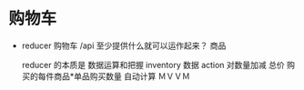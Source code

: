 # 购物车

- reducer  购物车
  /api  至少提供什么就可以运作起来？
  商品


  reducer 的本质是 数据运算和把握
  inventory 数据 action 对数量加减
  总价  购买的每件商品*单品购买数量    自动计算    ＭＶＶＭ